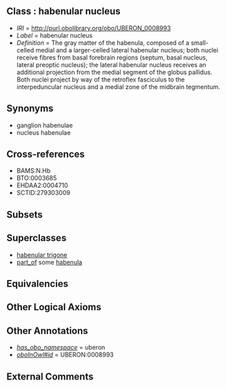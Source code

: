 
## Class : habenular nucleus

 * *IRI* = http://purl.obolibrary.org/obo/UBERON_0008993
 * *Label* = habenular nucleus
 * *Definition* = The gray matter of the habenula, composed of a small-celled medial and a larger-celled lateral habenular nucleus; both nuclei receive fibres from basal forebrain regions (septum, basal nucleus, lateral preoptic nucleus); the lateral habenular nucleus receives an additional projection from the medial segment of the globus pallidus. Both nuclei project by way of the retroflex fasciculus to the interpeduncular nucleus and a medial zone of the midbrain tegmentum.

## Synonyms

 * ganglion habenulae
 * nucleus habenulae

## Cross-references

 * BAMS:N.Hb
 * BTO:0003685
 * EHDAA2:0004710
 * SCTID:279303009

## Subsets


## Superclasses

 * [habenular trigone](../../UBERON/45/UBERON_0000445.md)
 * [part_of](../../BFO/50/BFO_0000050.md) some [habenula](../../UBERON/04/UBERON_0001904.md)

## Equivalencies


## Other Logical Axioms


## Other Annotations

 * *[has_obo_namespace](../../ce/oboInOwl#hasOBONamespace.md)* = uberon
 * *[oboInOwl#id](../../id/oboInOwl#id.md)* = UBERON:0008993

## External Comments

